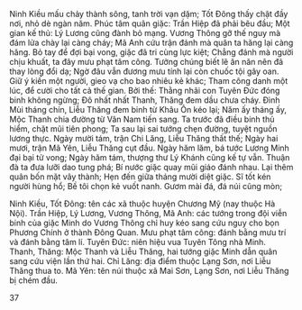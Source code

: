Ninh Kiều mấu chảy thành sông, tanh trời vạn dặm;
Tốt Đông thấy chật đầy nơi, nhỏ dè ngàn năm.
Phúc tâm quân giặc: Trần Hiệp đã phải bêu đầu;
Một gian kế thủ: Lý Lương cũng đành bỏ mạng.
Vương Thông gỡ thế nguy mà đám lửa chày lại càng cháy;
Mã Anh cứu trận đánh mà quân ta hăng lại càng hăng.
Bỏ tay để đợi bại vong, giặc đã tri cùng lực kiệt;
Chẳng đánh mà người chịu khuất, ta đây mưu phạt tâm công.
Tưởng chúng biết lẽ ăn năn nên đã thay lòng đổi dạ;
Ngờ đâu vẫn đương mưu tính lại còn chuốc tội gây oan.
Giữ ý kiến một người, gieo vạ cho bao nhiêu kẻ khác;
Tham công danh một lúc, để cười cho tất cả thế gian.
Bởi thế:
Thằng nhãi con Tuyên Đức đóng binh không ngừng;
Đô nhất nhất Thanh, Thăng đem dầu chưa cháy.
Đình Mùi tháng chín, Liễu Thăng đem binh từ Khâu Ôn kéo lại;
Năm ấy tháng ấy, Mộc Thanh chia đường từ Vân Nam tiến sang.
Ta trước đã điều binh thủ hiểm, chặt mũi tiên phong;
Ta sau lại sai tướng chẹn đường, tuyệt nguồn lương thực.
Ngày mười tám, trận Chi Lăng, Liễu Thăng thất thế;
Ngày hai mươi, trận Mã Yên, Liễu Thăng cụt đầu.
Ngày hăm lăm, bá tước Lương Minh đại bại tử vong;
Ngày hăm tám, thượng thư Lý Khánh cũng kế tự vẫn.
Thuận đà ta đưa lưỡi dao tung phá;
Bí nước giặc quay mũi giáo đánh nhau.
Lại thêm quân bốn mặt vây thành;
Hẹn đến giữa tháng mười diệt giặc.
Sĩ tốt kén người hùng hổ;
Bề tôi chọn kẻ vuốt nanh.
Gươm mài đá, đá núi cũng mòn;

Ninh Kiều, Tốt Đông: tên các xã thuộc huyện Chương Mỹ (nay thuộc Hà Nội).
Trần Hiệp, Lý Lương, Vương Thông, Mã Anh: các tướng trong đội viễn binh của giặc Minh do Vương Thông chỉ huy kéo sang cứu nguy cho bọn Phương Chính ở thành Đông Quan.
Mưu phạt tâm công: đánh bằng mưu trí và đánh bằng tâm lí.
Tuyên Đức: niên hiệu vua Tuyên Tông nhà Minh.
Thanh, Thăng: Mộc Thanh và Liễu Thăng, hai tướng giặc Minh dẫn quân sang cứu viện lần thứ hai.
Chỉ Lăng: địa điểm thuộc Lạng Sơn, nơi Liễu Thăng thua to.
Mã Yên: tên núi thuộc xã Mai Sơn, Lạng Sơn, nơi Liễu Thăng bị chém đầu.

37